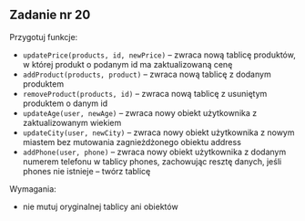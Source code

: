 <!-- _class: time20 -->

## Zadanie nr 20

Przygotuj funkcje:
- `updatePrice(products, id, newPrice)` – zwraca nową tablicę produktów, w której produkt o podanym id ma zaktualizowaną cenę
- `addProduct(products, product)` – zwraca nową tablicę z dodanym produktem
- `removeProduct(products, id)` – zwraca nową tablicę z usuniętym produktem o danym id
- `updateAge(user, newAge)` – zwraca nowy obiekt użytkownika z zaktualizowanym wiekiem
- `updateCity(user, newCity)` – zwraca nowy obiekt użytkownika z nowym miastem bez mutowania zagnieżdżonego obiektu address
- `addPhone(user, phone)` – zwraca nowy obiekt użytkownika z dodanym numerem telefonu w tablicy phones, zachowując resztę danych, jeśli phones nie istnieje – twórz tablicę

Wymagania:
- nie mutuj oryginalnej tablicy ani obiektów